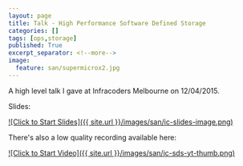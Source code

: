 ```yaml
---
layout: page
title: Talk - High Performance Software Defined Storage
categories: []
tags: [ops,storage]
published: True
excerpt_separator: <!--more-->
image:
  feature: san/supermicrox2.jpg
---
```


A high level talk I gave at Infracoders Melbourne on 12/04/2015.

Slides:

[![Click to Start Slides]({{ site.url }}/images/san/ic-slides-image.png)](https://www.dropbox.com/s/rdojhb399639e4k/lightning_san.pdf?dl=0)

There's also a low quality recording available here:

[![Click to Start Video]({{ site.url }}/images/san/ic-sds-yt-thumb.png)](https://youtu.be/VAdqurA2zQ4?t=198)




